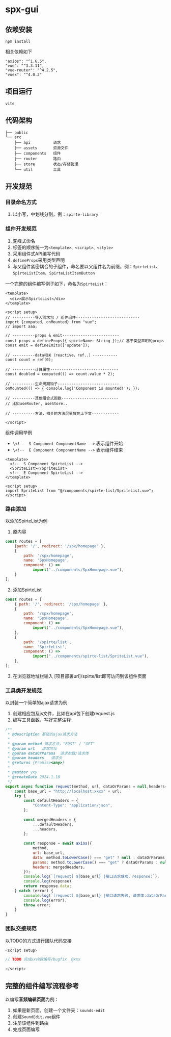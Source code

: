 # spx-gui

## 依赖安装
`npm install`

相关依赖如下
```node
"axios": "^1.6.5",  
"vue": "^3.3.11",  
"vue-router": "^4.2.5",  
"vuex": "^4.0.2"
```

## 项目运行
`vite`

## 代码架构
```
├── public 
└── src 
    ├── api          请求
    ├── assets       资源文件
    ├── components   组件
    ├── router       路由
    ├── store        状态/存储管理
    └── util         工具
```


## 开发规范

### 目录命名方式
1. 以小写，中划线分割，例：`spirte-library`

### 组件开发规范
1. 驼峰式命名
2. 标签的顺序统一为`<template>、<script>、<style>`
3. 采用组件式API编写代码
4. `defineProps`采用类型声明
5. 与父组件紧密耦合的子组件，命名要以父组件名为前缀，例：`SpirteList`、`SpirteListItem`、`SpirteListItemButton`

一个完整的组件编写例子如下，命名为`SpirteList`：
```vue
<template>
  <div>展示SpirteList</div>
</template>

<script setup>
// ----------导入需求包 / 组件组件----------------------------
import {computed, onMounted} from "vue";
// import aaa;

// ----------props & emit-------------------------
const props = defineProps({ spirteName: String });// 基于类型声明的props
const emit = defineEmits(['update']);

// ----------data相关（reactive，ref..）-----------
const count = ref(0); 

// ----------计算属性------------------------------
const doubled = computed(() => count.value * 2);

// ----------生命周期钩子---------------------------
onMounted(() => { console.log('Component is mounted!'); });

// ----------其他组合式函数-------------------------
// 比如useRouter, useStore..

// ----------方法，相关的方法尽量放在上下文------------

</script>
```

组件调用举例
-  `\<!--  S Component ComponentName -->`  表示组件开始
- `\<!--  E Component ComponentName -->`  表示组件结束
```vue
<template>  
  <!--  S Component SpirteList -->  
  <SpriteList></SpriteList>  
  <!--  E Component SpirteList -->  
</template>  
  
<script setup>  
import SpriteList from "@/components/spirte-list/SpriteList.vue";  
</script>
```

### 路由添加
以添加SpirteList为例
1. 原内容
```javascript
const routes = [
    {path: '/', redirect: '/spx/homepage' },
    {        
        path: '/spx/homepage',  
        name: 'SpxHomepage',  
        component: () =>  
            import("../components/SpxHomepage.vue"),  
    }
];
```

2. 添加SpirteList
```javascript
const routes = [  
    { path: '/', redirect: '/spx/homepage' },
    {       
        path: '/spx/homepage',  
        name: 'SpxHomepage',  
        component: () =>  
            import("../components/SpxHomepage.vue"),  
    },  
    {  
        path: '/spirte/list',  
        name: 'SpirteList',  
        component: () =>  
            import("../components/spirte-list/SpriteList.vue"),  
    },  
];
```

3. 在浏览器地址栏输入 [项目部署url]/spirte/list即可访问到该组件页面


### 工具类开发规范
以封装一个简单的ajax请求为例
1. 创建相应包及js文件，比如在api包下创建request.js
2. 编写工具函数，写好完整注释

```javascript
/**  
 * @description 基础的ajax请求方法  
 *  
 * @param method 请求方法，"POST" / "GET"  
 * @param url   请求地址  
 * @param dataOrParams  请求参数/请求体  
 * @param headers   请求头  
 * @returns {Promise<any>}  
 *  
 * @author yxy  
 * @createDate 2024.1.10  
 */
export async function request(method, url, dataOrParams = null,headers={} ) {  
    const base_url = "http://localhost:xxxx" + url;  
    try {  
        const defaultHeaders = {  
            "Content-Type": "application/json",  
        };  
  
        const mergedHeaders = {  
            ...defaultHeaders,  
            ...headers,  
        };  
  
        const response = await axios({  
            method,  
            url: base_url,  
            data: method.toLowerCase() === "get" ? null : dataOrParams,  
            params: method.toLowerCase() === "get" ? dataOrParams : null,  
            headers: mergedHeaders,  
        });  
        console.log(`[request] ${base_url} |接口请求成功，response:`);  
        console.log(response)  
        return response.data;  
    } catch (error) {  
        console.log(`[request] ${base_url} |接口请求失败, 请求体:dataOrParams: ${JSON.stringify(dataOrParams)}`);  
        console.log(error);  
        throw error;  
    }  
}
```

### 团队交接规范
以TODO的方式进行团队代码交接
```javascript
<script setup>

// TODO 完成xx内容编写/bugfix  @xxx
    
</script>
```


## 完整的组件编写流程参考
以编写**音频编辑页面**为例：
1. 如果是新页面，创建一个文件夹：`sounds-edit`
2. 创建`SoundEdit.vue`组件
3. 注册该组件到路由
4. 完成页面编写
